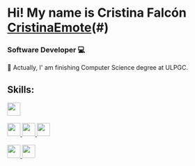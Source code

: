 # Hi! My name is Cristina Falcón  [CristinaEmote](./CristinaFC_emote.png)(#)

### Software Developer 💻

🌱 Actually, I' am finishing Computer Science degree at ULPGC.

## Skills:

<a href="#">
  <img src="https://cdn-icons-png.flaticon.com/512/226/226777.png" width="30" height="30"/> 
</a>
<br/><br/>
<a href="#">
  <img src="https://cdn-icons-png.flaticon.com/512/1051/1051277.png" width="30" height="30"/> 
</a>
<a href="#">
  <img src="https://cdn-icons-png.flaticon.com/512/732/732190.png" width="30" height="30"/> 
</a>
<a href="#">
  <img src="https://cdn-icons-png.flaticon.com/512/5968/5968292.png" width="30" height="30"/> 
</a>
<br/><br/>
<a href="#">
  <img src="https://cdn-icons-png.flaticon.com/512/1126/1126012.png" width="30" height="30"/> 
</a>
<a href="#">
  <img src="https://cdn-icons-png.flaticon.com/512/5968/5968322.png" idth="30" height="30"/> 
</a>




<!--
**CristinaFC/CristinaFC** is a ✨ _special_ ✨ repository because its `README.md` (this file) appears on your GitHub profile.

Here are some ideas to get you started:

- 🔭 I’m currently working on ...
- 🌱 I’m currently learning ...
- 👯 I’m looking to collaborate on ...
- 🤔 I’m looking for help with ...
- 💬 Ask me about ...
- 📫 How to reach me: ...
- 😄 Pronouns: ...
- ⚡ Fun fact: ...
-->
